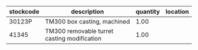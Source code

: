 |stockcode|description|quantity|location|
|---------|-----------|--------|--------|
|30123P|TM300 box casting, machined|1.00||
|41345|TM300 removable turret casting modification|1.00||
